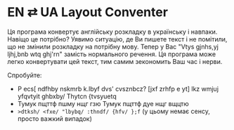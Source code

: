 
# EN ⇄ UA Layout Conventer

Ця програма конвертує англійську розкладку в українську і навпаки. Навіщо це потрібно? Уявимо ситуацію, де Ви пишете текст і не помітили, що не змінили розкладку на потрібну мову. Тепер у Вас "Vtys gjnhs,yj ljhj,bnb wtq ghj'rn" замість нормального речення. Ця програма може легко конвертувати цей текст, тим самим зекономить Ваш час і нерви.

Спробуйте: 
- P ecs[ ndfhby nskmrb k.lbyf dvs' cvsznbcz? [jxf zrhfp e yt] lkz wmjuj yfqvtyit ghbxby/ Thytcn {tvsyuetq
- Тумук пщттф пшму нщг гзю Тумук пщттф дуе нщг вщцтю
- `>dtksh/ <fxe/ "lbybq/ :thndf/ {hfv/ };f` (у цьому немає сенсу, просто важкий випадок)
